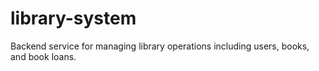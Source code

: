 # library-system
Backend service for managing library operations including users, books, and book loans.
